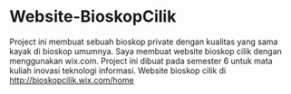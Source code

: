 # Website-BioskopCilik
Project ini membuat sebuah bioskop private dengan kualitas yang sama kayak di bioskop umumnya. Saya membuat website bioskop cilik dengan menggunakan wix.com. Project ini dibuat pada semester 6 untuk mata kuliah inovasi teknologi informasi. Website bioskop cilik di http://bioskopcilik.wix.com/home
